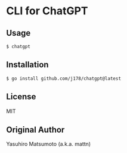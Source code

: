 # CLI for ChatGPT

## Usage

```shell
$ chatgpt
```

## Installation

```shell
$ go install github.com/j178/chatgpt@latest
```

## License

MIT

## Original Author

Yasuhiro Matsumoto (a.k.a. mattn)
